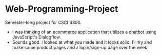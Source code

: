 # Web-Programming-Project
Semester-long project for CSCI 4300. 

- I was thinking of an ecommerce application that utilizes a chatbot using JavaScript's Dialogflow.
- Sounds good. I looked at what you made and it looks solid. I'll try and make some product pages and a login/sign-up page over the week.  
